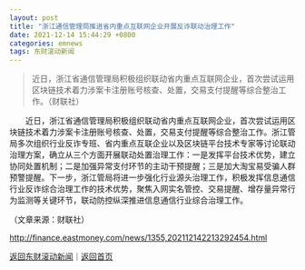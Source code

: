 ```yaml
---
layout: post
title: "浙江通信管理局推进省内重点互联网企业开展反诈联动治理工作"
date: 2021-12-14 15:44:29 +0800
categories: emnews
tags: 东财滚动新闻
---
```

> 近日，浙江省通信管理局积极组织联动省内重点互联网企业，首次尝试运用区块链技术着力涉案卡注册账号核查、处置，交易支付提醒等综合整治工作。（财联社）

<p>　　近日，浙江省通信管理局积极组织联动省内重点互联网企业，首次尝试运用区块链技术着力涉案卡注册账号核查、处置，交易支付提醒等综合整治工作。浙江管局多次组织行业反诈专班、省内重点互联企业以及区块链平台技术专家等讨论联动治理方案，确立从三个方面开展联动处置治理工作：一是发挥平台技术优势，建立协同处置机制；二是加强异常支付环节的主动干预提醒；三是加大淘宝易受骗人群预警提醒。下一步，浙江管局将进一步强化行业源头治理工作，积极发挥信息通信行业反诈综合治理工作的技术优势，聚焦入网实名管控、交易提醒、增存量异常行为监测等关键环节，联动防控纵深推进信息通信行业综合治理工作。</p><p class="em_media">（文章来源：财联社）</p>

<http://finance.eastmoney.com/news/1355,202112142213292454.html>

[返回东财滚动新闻](//finews.withounder.com/emnews/)｜[返回首页](//finews.withounder.com/)
